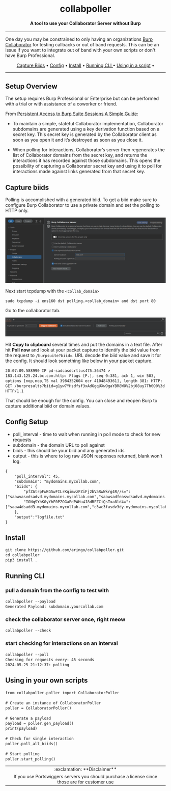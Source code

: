 <h1 align="center">
collabpoller
</h1>
<h4 align="center">A tool to use your Collaborator Server without Burp</h4>

----

One day you may be constrained to only having an organizations [Burp Collaborator](https://portswigger.net/burp/documentation/collaborator#:~:text=Burp%20Collaborator%20is%20a%20network,Cause%20detectable%20time%20delays.) for testing callbacks or out of band requests. This can be an issue if you want to integrate out of band with your own scripts or don't have Burp Professional. 

<p align="center">
  <a href="#Capture-biids">Capture Biids</a> •
  <a href="#Config Setup">Config</a> •
  <a href="#Install">Install</a> •
  <a href="#Running-CLI">Running CLI </a> •
  <a href="#Using-in-your-own-scripts">Using in a script</a> •

----

## Setup Overview 

The setup requires Burp Professional or Enterprise but can be performed with a trial or with assistance of a coworker or friend.

From [Persistent Access to Burp Suite Sessions A Simple Guide](https://www.onsecurity.io/blog/persistent-access-to-burp-suite-sessions-step-by-step-guide/):

* To maintain a simple, stateful Collaborator implementation, Collaborator subdomains are generated using a key derivation function based on a secret key. This secret key is generated by the Collaborator client as soon as you open it and it’s destroyed as soon as you close it. 

* When polling for interactions, Collaborator’s server then regenerates the list of Collaborator domains from the secret key, and returns the interactions it has recorded against those subdomains. This opens the possibility of capturing a Collaborator secret key and using it to poll for interactions made against links generated from that secret key.

## Capture biids

Polling is accomplished with a generated biid. To get a biid make sure to configure Burp Collaborator to use a private domain and set the polling to HTTP only.   

![Burp Collaborator Server Image](images/Burp_Collaborator_Server.png)

Next start tcpdump with the `<collab_domain>`

```
sudo tcpdump -i ens160 dst polling.<collab_domain> and dst port 80
```
Go to the collaborator tab. 

![Burp Collaborator Server Image](images/collab_tab.png)

Hit __Copy to clipboard__ several times and put the domains in a text file. After hit __Poll now__ and look at your packet capture to identify the bid value from the request to `/burpsuite?biid=`. URL decode the biid value and save it for the config. It should look something like below in your packet capture.  

```
20:07:09.588990 IP pd-sadcasdcrtlus475.36474 > 183.143.125.24.bc.com.http: Flags [P.], seq 0:381, ack 1, win 503, options [nop,nop,TS val 3984352604 ecr 4104849361], length 381: HTTP: GET /burpresults?biid=g1yw7YHsdfsf3xAdGgqUXwOgaYBR8WO%2bj08uy7Th0O0%3d HTTP/1.1
```
That should be enough for the config.  You can close and reopen Burp to capture additional biid or domain values.

## Config Setup 

* poll_interval - time to wait when running in poll mode to check for new requests
* subdomain - the domain URL to poll against 
* biids - this should be your biid and any generated ids 
* output - this is where to log raw JSON responses returned, blank won't log.  

```
{
    "poll_interval": 45,
    "subdomain": "mydomains.mycollab.com",
    "biids": {
        "pfZAtrpFwKG5wFILrKqimvzFZiFj2bVaRwWkrg4R//s=":["saawvasvdsadvd.mydomains.mycollab.com","saawsadfeasvdsadvd.mydomains.mycollab.com"],
        "IONqSYhK0yYhF0PZOGaPdPAHu4J8dRFZCiQsTxa8ld4=":["saaw4dsadd3.mydomains.mycollab.com","c3wc3fasdv3dy.mydomains.mycollab.com"]
    },
    "output":"logfile.txt"
}
```

## Install
```
git clone https://github.com/aringo/collabpoller.git
cd collabpoller
pip3 install .
```

## Running CLI  

### pull a domain from the config to test with
```
collabpoller --payload
Generated Payload: subdomain.yourcollab.com
```
### check the collaborator server once, right meow
```
collabpoller --check
```
### start checking for interactions on an interval
```
collabpoller --poll
Checking for requests every: 45 seconds
2024-05-25 21:12:37: polling
```

## Using in your own scripts
```
from collabpoller.poller import CollaboratorPoller

# Create an instance of CollaboratorPoller
poller = CollaboratorPoller()

# Generate a payload
payload = poller.gen_payload()
print(payload)

# Check for single interaction
poller.poll_all_biids()

# Start polling
poller.start_polling()
```

</p>

<table align="center">
    <tr>
        <td align="center">
            :exclamation:  **Disclaimer**
        </td>
    </tr>
    <tr>
        <td align="center">
            If you use Portswiggers servers you should purchase a license since those are for customer use
        </td>
    </tr>
</table>

